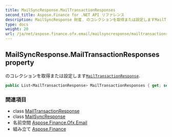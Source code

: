 ```yaml
---
title: MailSyncResponse.MailTransactionResponses
second_title: Aspose.Finance for .NET API リファレンス
description: MailSyncResponse 財産. のコレクションを取得または設定しますMailTransactionResponse.
type: docs
weight: 20
url: /ja/net/aspose.finance.ofx.email/mailsyncresponse/mailtransactionresponses/
---
```

## MailSyncResponse.MailTransactionResponses property

のコレクションを取得または設定します[`MailTransactionResponse`](../../mailtransactionresponse/).

```csharp
public List<MailTransactionResponse> MailTransactionResponses { get; set; }
```

### 関連項目

* class [MailTransactionResponse](../../mailtransactionresponse/)
* class [MailSyncResponse](../)
* 名前空間 [Aspose.Finance.Ofx.Email](../../mailsyncresponse/)
* 組み立て [Aspose.Finance](../../../)


